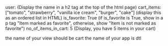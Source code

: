 user: <Your name> (Display the name in a h2 tag at the top of the html page)
cart_items: ["tomato", "strawberry", "vanilla ice cream", "burger", "cake"] (display this as an ordered list in HTML)
is_favorite: True (if is_favorite is True, show in a p tag "Item marked as favorite", otherwise, show "Item is not marked as favorite")
no_of_items_in_cart: 5 (Display, you have 5 items in your cart)

the name of your view should be cart
the name of your app is dtl